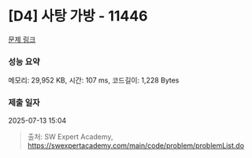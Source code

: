 # [D4] 사탕 가방 - 11446 

[문제 링크](https://swexpertacademy.com/main/code/problem/problemDetail.do?contestProbId=AXdHxTNqC2IDFAS5) 

### 성능 요약

메모리: 29,952 KB, 시간: 107 ms, 코드길이: 1,228 Bytes

### 제출 일자

2025-07-13 15:04



> 출처: SW Expert Academy, https://swexpertacademy.com/main/code/problem/problemList.do